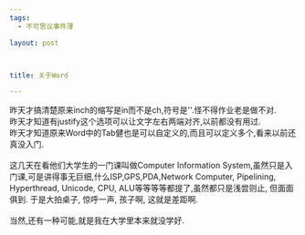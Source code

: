 ```yaml
--- 
tags: 
  - 不可思议事件薄

layout: post



title: 关于Word

---
```

<div id="msgcns!5F971C000415D85F!439" class="bvMsg">
<div>昨天才搞清楚原来inch的缩写是in而不是ch,符号是''.怪不得作业老是做不对.</div>
<div>昨天才知道有justify这个选项可以让文字左右两端对齐,以前都没有用过.</div>
<div>昨天才知道原来Word中的Tab健也是可以自定义的,而且可以定义多个,看来以前还真没入门.</div>
<div> </div>
<div>这几天在看他们大学生的一门课叫做Computer Information System,虽然只是入门课,可是讲得事无巨细,什么ISP,GPS,PDA,Network Computer, Pipelining, Hyperthread, Unicode, CPU, ALU等等等等都提了,虽然都只是浅尝则止, 但面面俱到. 于是大拍桌子, 惊呼一声, 孩子啊, 这就是差距啊.</div>
<div> </div>
<div>当然,还有一种可能,就是我在大学里本来就没学好.</div>
</div>
